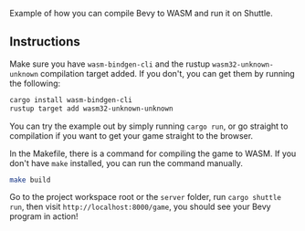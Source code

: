 Example of how you can compile Bevy to WASM and run it on Shuttle.

## Instructions

Make sure you have `wasm-bindgen-cli` and the rustup `wasm32-unknown-unknown` compilation target added. If you don't, you can get them by running the following:
```bash
cargo install wasm-bindgen-cli
rustup target add wasm32-unknown-unknown
```

You can try the example out by simply running `cargo run`, or go straight to compilation if you want to get your game straight to the browser.

In the Makefile, there is a command for compiling the game to WASM.
If you don't have `make` installed, you can run the command manually.

```bash
make build
```

Go to the project workspace root or the `server` folder, run `cargo shuttle run`, then visit `http://localhost:8000/game`, you should see your Bevy program in action!
